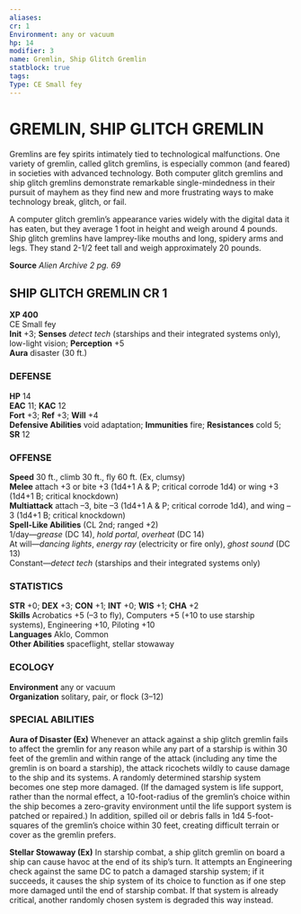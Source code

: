 ```yaml
---
aliases: 
cr: 1
Environment: any or vacuum  
hp: 14
modifier: 3
name: Gremlin, Ship Glitch Gremlin
statblock: true
tags: 
Type: CE Small fey  
---
```

# GREMLIN, SHIP GLITCH GREMLIN
Gremlins are fey spirits intimately tied to technological malfunctions. One variety of gremlin, called glitch gremlins, is especially common (and feared) in societies with advanced technology. Both computer glitch gremlins and ship glitch gremlins demonstrate remarkable single-mindedness in their pursuit of mayhem as they find new and more frustrating ways to make technology break, glitch, or fail.

A computer glitch gremlin’s appearance varies widely with the digital data it has eaten, but they average 1 foot in height and weigh around 4 pounds. Ship glitch gremlins have lamprey-like mouths and long, spidery arms and legs. They stand 2-1/2 feet tall and weigh approximately 20 pounds.


**Source** _Alien Archive 2 pg. 69_

## SHIP GLITCH GREMLIN CR 1

**XP 400**  
CE Small fey  
**Init** +3; **Senses** _detect tech_ (starships and their integrated systems only), low-light vision; **Perception** +5  
**Aura** disaster (30 ft.)

### DEFENSE

**HP** 14  
**EAC** 11; **KAC** 12  
**Fort** +3; **Ref** +3; **Will** +4  
**Defensive Abilities** void adaptation; **Immunities** fire; **Resistances** cold 5; **SR** 12  

### OFFENSE

**Speed** 30 ft., climb 30 ft., fly 60 ft. (Ex, clumsy)  
**Melee** attach +3 or bite +3 (1d4+1 A & P; critical corrode 1d4) or wing +3 (1d4+1 B; critical knockdown)  
**Multiattack** attach –3, bite –3 (1d4+1 A & P; critical corrode 1d4), and wing –3 (1d4+1 B; critical knockdown)  
**Spell-Like Abilities** (CL 2nd; ranged +2)  
1/day—_grease_ (DC 14), _hold portal_, _overheat_ (DC 14)  
At will—_dancing lights_, _energy ray_ (electricity or fire only), _ghost sound_ (DC 13)  
Constant—_detect tech_ (starships and their integrated systems only)

### STATISTICS

**STR** +0; **DEX** +3; **CON** +1; **INT** +0; **WIS** +1; **CHA** +2  
**Skills** Acrobatics +5 (–3 to fly), Computers +5 (+10 to use starship systems), Engineering +10, Piloting +10  
**Languages** Aklo, Common  
**Other Abilities** spaceflight, stellar stowaway

### ECOLOGY

**Environment** any or vacuum  
**Organization** solitary, pair, or flock (3–12)

### SPECIAL ABILITIES

**Aura of Disaster (Ex)** Whenever an attack against a ship glitch gremlin fails to affect the gremlin for any reason while any part of a starship is within 30 feet of the gremlin and within range of the attack (including any time the gremlin is on board a starship), the attack ricochets wildly to cause damage to the ship and its systems. A randomly determined starship system becomes one step more damaged. (If the damaged system is life support, rather than the normal effect, a 10-foot-radius of the gremlin’s choice within the ship becomes a zero-gravity environment until the life support system is patched or repaired.) In addition, spilled oil or debris falls in 1d4 5-foot-squares of the gremlin’s choice within 30 feet, creating difficult terrain or cover as the gremlin prefers.

**Stellar Stowaway (Ex)** In starship combat, a ship glitch gremlin on board a ship can cause havoc at the end of its ship’s turn. It attempts an Engineering check against the same DC to patch a damaged starship system; if it succeeds, it causes the ship system of its choice to function as if one step more damaged until the end of starship combat. If that system is already critical, another randomly chosen system is degraded this way instead.
